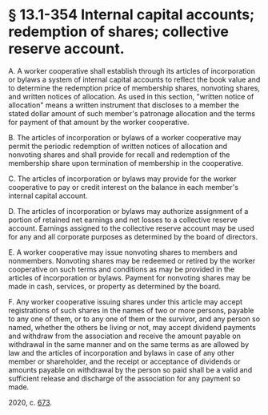 # § 13.1-354 Internal capital accounts; redemption of shares; collective reserve account.

<p>A. A worker cooperative shall establish through its articles of incorporation or bylaws a system of internal capital accounts to reflect the book value and to determine the redemption price of membership shares, nonvoting shares, and written notices of allocation. As used in this section, "written notice of allocation" means a written instrument that discloses to a member the stated dollar amount of such member's patronage allocation and the terms for payment of that amount by the worker cooperative.</p><p>B. The articles of incorporation or bylaws of a worker cooperative may permit the periodic redemption of written notices of allocation and nonvoting shares and shall provide for recall and redemption of the membership share upon termination of membership in the cooperative.</p><p>C. The articles of incorporation or bylaws may provide for the worker cooperative to pay or credit interest on the balance in each member's internal capital account.</p><p>D. The articles of incorporation or bylaws may authorize assignment of a portion of retained net earnings and net losses to a collective reserve account. Earnings assigned to the collective reserve account may be used for any and all corporate purposes as determined by the board of directors.</p><p>E. A worker cooperative may issue nonvoting shares to members and nonmembers. Nonvoting shares may be redeemed or retired by the worker cooperative on such terms and conditions as may be provided in the articles of incorporation or bylaws. Payment for nonvoting shares may be made in cash, services, or property as determined by the board.</p><p>F. Any worker cooperative issuing shares under this article may accept registrations of such shares in the names of two or more persons, payable to any one of them, or to any one of them or the survivor, and any person so named, whether the others be living or not, may accept dividend payments and withdraw from the association and receive the amount payable on withdrawal in the same manner and on the same terms as are allowed by law and the articles of incorporation and bylaws in case of any other member or shareholder, and the receipt or acceptance of dividends or amounts payable on withdrawal by the person so paid shall be a valid and sufficient release and discharge of the association for any payment so made.</p><p>2020, c. <a href='http://lis.virginia.gov/cgi-bin/legp604.exe?201+ful+CHAP0673'>673</a>.</p>